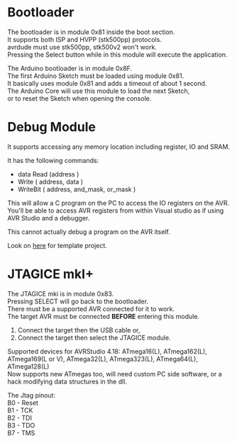 # Bootloader  
The bootloader is in module 0x81 inside the boot section.  
It supports both ISP and HVPP (stk500pp) protocols.  
avrdude must use stk500pp, stk500v2 won't work.  
Pressing the Select button while in this module will execute the application.  
  
The Arduino bootloader is in module 0x8F.  
The first Arduino Sketch must be loaded using module 0x81.  
It basically uses module 0x81 and adds a timeout of about 1 second.  
The Arduino Core will use this module to load the next Sketch,  
or to reset the Sketch when opening the console.  

# Debug Module  
It supports accessing any memory location including register, IO and SRAM.  
  
It has the following commands:  
 - data Read (address )  
 - Write ( address, data )  
 - WriteBit ( address, and\_mask, or\_mask )  
  
This will allow a C program on the PC to access the IO registers on the AVR.  
You'll be able to access AVR registers from within Visual studio as if using AVR Studio and a debugger.  
  
This cannot actually debug a program on the AVR itself.  
  
Look on [here](../U2S_Debug) for template project.  

# JTAGICE mkI+  
The JTAGICE mki is in module 0x83.  
Pressing SELECT will go back to the bootloader.  
There must be a supported AVR connected for it to work.  
The target AVR must be connected __BEFORE__ entering this module.  
 1. Connect the target then the USB cable or,  
 2. Connect the target then select the JTAGICE module.  
  
Supported devices for AVRStudio 4.18: ATmega16(L),  ATmega162(L), ATmega169(L or V), ATmega32(L), ATmega323(L), ATmega64(L), ATmega128(L)  
Now supports new ATmegas too, will need custom PC side software, or a hack modifying data structures in the dll.  
  
The Jtag pinout:  
B0 - Reset  
B1 - TCK  
B2 - TDI  
B3 - TDO  
B7 - TMS  
  
